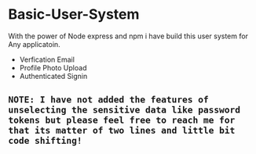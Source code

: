 # Basic-User-System

 With the power of Node express and npm i have build this user system for Any applicatoin.
 - Verfication Email
 - Profile Photo Upload
 - Authenticated Signin

 ## `NOTE: I have not added the features of unselecting the sensitive data like password tokens but please feel free to reach me for that its matter of two lines and little bit code shifting!`